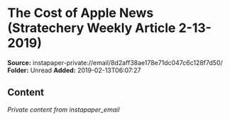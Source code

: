 # The Cost of Apple News (Stratechery Weekly Article 2-13-2019)

**Source:** instapaper-private://email/8d2aff38ae178e71dc047c6c128f7d50/
**Folder:** Unread
**Added:** 2019-02-13T06:07:27




## Content
*Private content from instapaper_email*
